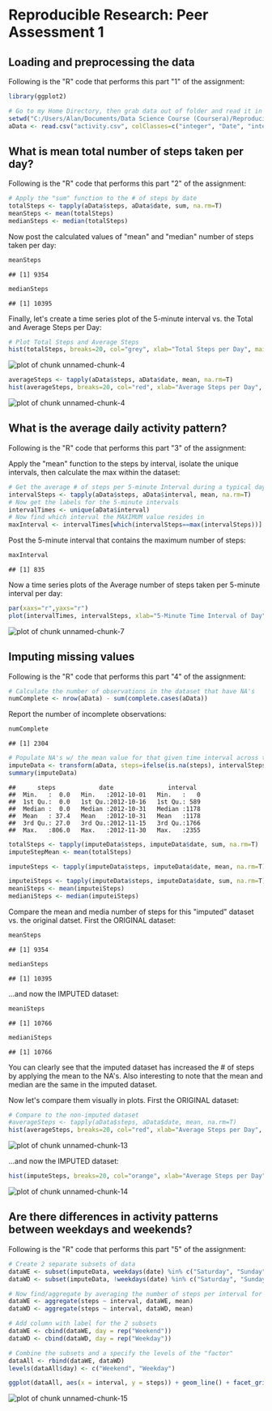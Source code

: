 # Reproducible Research: Peer Assessment 1


## Loading and preprocessing the data
Following is the "R" code that performs this part "1" of the assignment:

```r
library(ggplot2)

# Go to my Home Directory, then grab data out of folder and read it in
setwd("C:/Users/Alan/Documents/Data Science Course (Coursera)/Reproducible Data Homework I")
aData <- read.csv("activity.csv", colClasses=c("integer", "Date", "integer"))
```

## What is mean total number of steps taken per day?
Following is the "R" code that performs this part "2" of the assignment:

```r
# Apply the "sum" function to the # of steps by date
totalSteps <- tapply(aData$steps, aData$date, sum, na.rm=T)
meanSteps <- mean(totalSteps)
medianSteps <- median(totalSteps)
```
Now post the calculated values of "mean" and "median" number of steps taken per day:

```r
meanSteps
```

```
## [1] 9354
```

```r
medianSteps
```

```
## [1] 10395
```
Finally, let's create a time series plot of the 5-minute interval vs. the Total and Average Steps per Day:

```r
# Plot Total Steps and Average Steps
hist(totalSteps, breaks=20, col="grey", xlab="Total Steps per Day", main="TOTAL Steps - Distribution")
```

![plot of chunk unnamed-chunk-4](figure/unnamed-chunk-41.png) 

```r
averageSteps <- tapply(aData$steps, aData$date, mean, na.rm=T)
hist(averageSteps, breaks=20, col="red", xlab="Average Steps per Day", main="AVERAGE Steps - Distribution")
```

![plot of chunk unnamed-chunk-4](figure/unnamed-chunk-42.png) 

## What is the average daily activity pattern?
Following is the "R" code that performs this part "3" of the assignment:

Apply the "mean" function to the steps by interval, isolate the unique intervals, then calculate the max within the dataset:

```r
# Get the average # of steps per 5-minute Interval during a typical day
intervalSteps <- tapply(aData$steps, aData$interval, mean, na.rm=T)
# Now get the labels for the 5-minute intervals
intervalTimes <- unique(aData$interval)
# Now find which interval the MAXIMUM value resides in
maxInterval <- intervalTimes[which(intervalSteps==max(intervalSteps))]
```
Post the 5-minute interval that contains the maximum number of steps:

```r
maxInterval
```

```
## [1] 835
```
Now a time series plots of the Average number of steps taken per 5-minute interval per day:

```r
par(xaxs="r",yaxs="r")
plot(intervalTimes, intervalSteps, xlab="5-Minute Time Interval of Day", ylab="Average # of Steps in Time Interval", main="Average # of Steps Throughout Day", type="l")
```

![plot of chunk unnamed-chunk-7](figure/unnamed-chunk-7.png) 

## Imputing missing values
Following is the "R" code that performs this part "4" of the assignment:

```r
# Calculate the number of observations in the dataset that have NA's
numComplete <- nrow(aData) - sum(complete.cases(aData))
```
Report the number of incomplete observations:

```r
numComplete
```

```
## [1] 2304
```

```r
# Populate NA's w/ the mean value for that given time interval across the dataset
imputeData <- transform(aData, steps=ifelse(is.na(steps), intervalSteps, steps))
summary(imputeData)
```

```
##      steps            date               interval   
##  Min.   :  0.0   Min.   :2012-10-01   Min.   :   0  
##  1st Qu.:  0.0   1st Qu.:2012-10-16   1st Qu.: 589  
##  Median :  0.0   Median :2012-10-31   Median :1178  
##  Mean   : 37.4   Mean   :2012-10-31   Mean   :1178  
##  3rd Qu.: 27.0   3rd Qu.:2012-11-15   3rd Qu.:1766  
##  Max.   :806.0   Max.   :2012-11-30   Max.   :2355
```

```r
totalSteps <- tapply(imputeData$steps, imputeData$date, sum, na.rm=T)
imputeStepMean <- mean(totalSteps)

imputeSteps <- tapply(imputeData$steps, imputeData$date, mean, na.rm=T)

imputeiSteps <- tapply(imputeData$steps, imputeData$date, sum, na.rm=T)
meaniSteps <- mean(imputeiSteps)
medianiSteps <- median(imputeiSteps)
```
Compare the mean and media number of steps for this "imputed" dataset vs. the original datset. First the ORIGINAL dataset:

```r
meanSteps
```

```
## [1] 9354
```

```r
medianSteps
```

```
## [1] 10395
```
...and now the IMPUTED dataset:

```r
meaniSteps
```

```
## [1] 10766
```

```r
medianiSteps
```

```
## [1] 10766
```
You can clearly see that the imputed dataset has increased the # of steps by applying the mean to the NA's. Also interesting to note that the mean and median are the same in the imputed dataset.

Now let's compare them visually in plots. First the ORIGINAL dataset:

```r
# Compare to the non-imputed dataset
#averageSteps <- tapply(aData$steps, aData$date, mean, na.rm=T)
hist(averageSteps, breaks=20, col="red", xlab="Average Steps per Day", main="AVERAGE Steps - Distribution")
```

![plot of chunk unnamed-chunk-13](figure/unnamed-chunk-13.png) 

...and now the IMPUTED dataset:

```r
hist(imputeSteps, breaks=20, col="orange", xlab="Average Steps per Day", main="AVERAGE Steps - Distribution")
```

![plot of chunk unnamed-chunk-14](figure/unnamed-chunk-14.png) 


## Are there differences in activity patterns between weekdays and weekends?
Following is the "R" code that performs this part "5" of the assignment:

```r
# Create 2 separate subsets of data
dataWE <- subset(imputeData, weekdays(date) %in% c("Saturday", "Sunday"))
dataWD <- subset(imputeData, !weekdays(date) %in% c("Saturday", "Sunday"))

# Now find/aggregate by averaging the number of steps per interval for each data subset
dataWE <- aggregate(steps ~ interval, dataWE, mean)
dataWD <- aggregate(steps ~ interval, dataWD, mean)

# Add column with label for the 2 subsets
dataWE <- cbind(dataWE, day = rep("Weekend"))
dataWD <- cbind(dataWD, day = rep("Weekday"))

# Combine the subsets and a specify the levels of the "factor"
dataAll <- rbind(dataWE, dataWD)
levels(dataAll$day) <- c("Weekend", "Weekday")

ggplot(dataAll, aes(x = interval, y = steps)) + geom_line() + facet_grid(day ~ .) + labs(x = "5-Minute Interval Throughout Day", y = "Average Number of Steps (w/ Imputed Data)")
```

![plot of chunk unnamed-chunk-15](figure/unnamed-chunk-15.png) 

